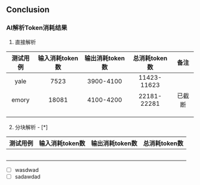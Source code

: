 ## Conclusion



### AI解析Token消耗结果

1. 直接解析

| 测试用例 | 输入消耗token数 | 输出消耗token数 | 总消耗token数 |  备注  |
| :------: | :-------------: | :-------------: | :-----------: | :----: |
|   yale   |      7523       |    3900-4100    |  11423-11623  |        |
|  emory   |      18081      |    4100-4200    |  22181-22281  | 已截断 |
|          |                 |                 |               |        |
|          |                 |                 |               |        |
|          |                 |                 |               |        |

2. 分块解析 - [*]

| 测试用例 | 输入消耗token数 | 输出消耗token数 | 总消耗token数 |
| :------: | :-------------: | :-------------: | :-----------: |
|          |                 |                 |               |
|          |                 |                 |               |
|          |                 |                 |               |
|          |                 |                 |               |
|          |                 |                 |               |

- [ ] wasdwad
- [ ] sadawdad

